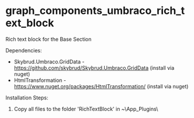 # graph_components_umbraco_rich_text_block
Rich text block for the Base Section 

Dependencies:
* Skybrud.Umbraco.GridData - https://github.com/skybrud/Skybrud.Umbraco.GridData (install via nuget)
* HtmlTransformation - https://www.nuget.org/packages/HtmlTransformation/ (install via nuget)


Installation Steps:
1. Copy all files to the folder 'RichTextBlock' in ~\App_Plugins\
